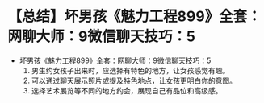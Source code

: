 # 【总结】坏男孩《魅力工程899》全套：网聊大师：9微信聊天技巧：5

-   坏男孩《魅力工程899》全套：网聊大师：9微信聊天技巧：5
    1.  男生约女孩子出来时，应选择有特色的地方，让女孩感觉有趣。
    2.  可以通过聊天展示照片或提及特色地点，让女孩更明白你的意图。
    3.  选择艺术展览等不同的地方约会，展现自己有品位和高级感。